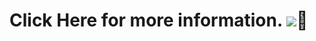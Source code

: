 <h1> Click Here for more information. <img src="https://drive.google.com/file/d/1TeN5XdX26RJ_jBQsHTL1XwsrsHldKgNR/view"/>🔗</h1>
